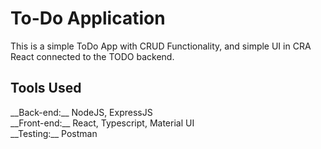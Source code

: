 <h1>To-Do Application</h1>
This is a simple ToDo App with CRUD Functionality, and simple UI in CRA React connected to the TODO backend.

<h2>Tools Used</h2>
__Back-end:__ NodeJS, ExpressJS<br>
__Front-end:__ React, Typescript, Material UI<br>
__Testing:__ Postman<br>
